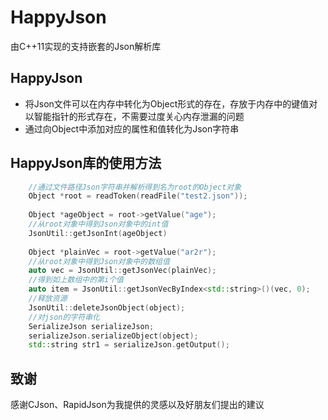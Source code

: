 # HappyJson
由C++11实现的支持嵌套的Json解析库

## HappyJson

* 将Json文件可以在内存中转化为Object形式的存在，存放于内存中的键值对以智能指针的形式存在，不需要过度关心内存泄漏的问题
* 通过向Object中添加对应的属性和值转化为Json字符串
## HappyJson库的使用方法

```C++
    //通过文件路径Json字符串并解析得到名为root的Object对象
    Object *root = readToken(readFile("test2.json"));
    
    Object *ageObject = root->getValue("age");
    //从root对象中得到Json对象中的int值
    JsonUtil::getJsonInt(ageObject) 
    
    Object *plainVec = root->getValue("ar2r");
    //从root对象中得到Json对象中的数组值
    auto vec = JsonUtil::getJsonVec(plainVec);
    //得到如上数组中的第i个值
    auto item = JsonUtil::getJsonVecByIndex<std::string>()(vec, 0);
    //释放资源
    JsonUtil::deleteJsonObject(object);
    //对json的字符串化
    SerializeJson serializeJson;
    serializeJson.serializeObject(object);
    std::string str1 = serializeJson.getOutput();

```


## 致谢

感谢CJson、RapidJson为我提供的灵感以及好朋友们提出的建议
